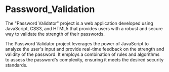 # Password_Validation

The "Password Validator" project is a web application developed using JavaScript, CSS3, and HTML5 that provides users with a robust and secure way to validate the strength of their passwords. 

The Password Validator project leverages the power of JavaScript to analyze the user's input and provide real-time feedback on the strength and validity of the password. It employs a combination of rules and algorithms to assess the password's complexity, ensuring it meets the desired security standards.
